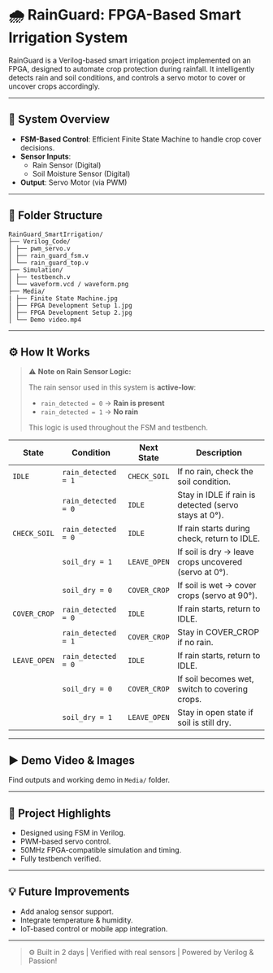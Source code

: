 # 🌧️ RainGuard: FPGA-Based Smart Irrigation System

RainGuard is a Verilog-based smart irrigation project implemented on an FPGA, designed to automate crop protection during rainfall. It intelligently detects rain and soil conditions, and controls a servo motor to cover or uncover crops accordingly.

---

## 🧠 System Overview

- **FSM-Based Control**: Efficient Finite State Machine to handle crop cover decisions.
- **Sensor Inputs**:
  -  Rain Sensor (Digital)
  -  Soil Moisture Sensor (Digital)
- **Output**: Servo Motor (via PWM)

---

## 📂 Folder Structure

```
RainGuard_SmartIrrigation/
├── Verilog_Code/
│ ├── pwm_servo.v
│ ├── rain_guard_fsm.v
│ └── rain_guard_top.v
├── Simulation/
│ ├── testbench.v
│ └── waveform.vcd / waveform.png
├── Media/
| ├── Finite State Machine.jpg
│ ├── FPGA Development Setup 1.jpg
│ ├── FPGA Development Setup 2.jpg
│ └── Demo video.mp4
```
---

## ⚙️ How It Works

> ⚠️ **Note on Rain Sensor Logic:**
> 
> The rain sensor used in this system is **active-low**:
> - `rain_detected = 0` → **Rain is present**
> - `rain_detected = 1` → **No rain**
>
> This logic is used throughout the FSM and testbench.

| **State**      | **Condition**           | **Next State** | **Description**                                              |
|----------------|-------------------------|----------------|--------------------------------------------------------------|
| `IDLE`         | `rain_detected = 1`     | `CHECK_SOIL`   | If no rain, check the soil condition.                        |
|                | `rain_detected = 0`     | `IDLE`         | Stay in IDLE if rain is detected (servo stays at 0°).        |
| `CHECK_SOIL`   | `rain_detected = 0`     | `IDLE`         | If rain starts during check, return to IDLE.                 |
|                | `soil_dry = 1`          | `LEAVE_OPEN`   | If soil is dry → leave crops uncovered (servo at 0°).        |
|                | `soil_dry = 0`          | `COVER_CROP`   | If soil is wet → cover crops (servo at 90°).                 |
| `COVER_CROP`   | `rain_detected = 0`     | `IDLE`         | If rain starts, return to IDLE.                              |
|                | `rain_detected = 1`     | `COVER_CROP`   | Stay in COVER_CROP if no rain.                               |
| `LEAVE_OPEN`   | `rain_detected = 0`     | `IDLE`         | If rain starts, return to IDLE.                              |
|                | `soil_dry = 0`          | `COVER_CROP`   | If soil becomes wet, switch to covering crops.               |
|                | `soil_dry = 1`          | `LEAVE_OPEN`   | Stay in open state if soil is still dry.                     |

---

## ▶️ Demo Video & Images

Find outputs and working demo in `Media/` folder.

---

## 📁 Project Highlights

- Designed using FSM in Verilog.
- PWM-based servo control.
- 50MHz FPGA-compatible simulation and timing.
- Fully testbench verified.

---

## 💡 Future Improvements

- Add analog sensor support.
- Integrate temperature & humidity.
- IoT-based control or mobile app integration.

---

> ⚙️ Built in 2 days | Verified with real sensors | Powered by Verilog & Passion!

